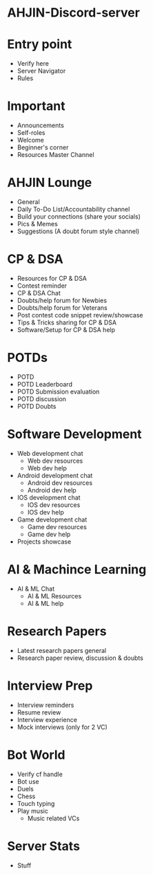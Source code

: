 # AHJIN-Discord-server
# Entry point
- Verify here
- Server Navigator
- Rules
# Important
- Announcements
- Self-roles
- Welcome
- Beginner's corner
- Resources Master Channel
# AHJIN Lounge
- General
- Daily To-Do List/Accountability channel
- Build your connections (share your socials)
- Pics & Memes
- Suggestions (A doubt forum style channel)
# CP & DSA
- Resources for CP & DSA
- Contest reminder
- CP & DSA Chat
- Doubts/help forum for Newbies
- Doubts/help forum for Veterans
- Post contest code snippet review/showcase
- Tips & Tricks sharing for CP & DSA
- Software/Setup for CP & DSA help
# POTDs
- POTD
- POTD Leaderboard
- POTD Submission evaluation
- POTD discussion
- POTD Doubts
# Software Development
- Web development chat
   - Web dev resources
   - Web dev help
- Android development chat
   - Android dev resources
   - Android dev help
- IOS development chat
   - IOS dev resources
   - IOS dev help     
- Game development chat
   - Game dev resources
   - Game dev help
- Projects showcase
# AI & Machince Learning
- AI & ML Chat
   - AI & ML Resources
   - AI & ML help
# Research Papers
- Latest research papers general
- Research paper review, discussion & doubts
# Interview Prep
- Interview reminders
- Resume review
- Interview experience
- Mock interviews (only for 2 VC)
# Bot World
- Verify cf handle
- Bot use
- Duels
- Chess
- Touch typing
- Play music
   - Music related VCs
# Server Stats
- Stuff

